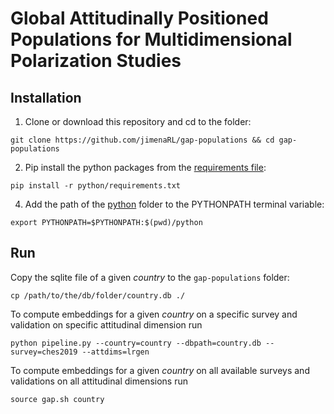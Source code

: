 # Global Attitudinally Positioned Populations for Multidimensional Polarization Studies

## Installation

1. Clone or download this repository and cd to the folder:
```
git clone https://github.com/jimenaRL/gap-populations && cd gap-populations
```
2. Pip install the python packages from  the [requirements file](https://github.com/jimenaRL/gap-populations/tree/main/python/requirements.txt):
```
pip install -r python/requirements.txt
```
4. Add the path of the [python](https://github.com/jimenaRL/gap-populations/tree/main/python) folder to the PYTHONPATH terminal variable:
```
export PYTHONPATH=$PYTHONPATH:$(pwd)/python
```

## Run

Copy the sqlite file of a given *country* to the `gap-populations` folder:

```
cp /path/to/the/db/folder/country.db ./
```

To compute embeddings for a given *country* on a specific survey and validation on specific attitudinal dimension run

```
python pipeline.py --country=country --dbpath=country.db --survey=ches2019 --attdims=lrgen
```

To compute embeddings for a given *country* on all available surveys and validations on all attitudinal dimensions run

```
source gap.sh country
```
